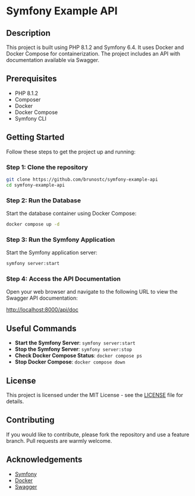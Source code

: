 # Symfony Example API

## Description

This project is built using PHP 8.1.2 and Symfony 6.4. It uses Docker and Docker Compose for containerization. The project includes an API with documentation available via Swagger.

## Prerequisites

- PHP 8.1.2
- Composer
- Docker
- Docker Compose
- Symfony CLI

## Getting Started

Follow these steps to get the project up and running:

### Step 1: Clone the repository

```bash
git clone https://github.com/brunostc/symfony-example-api
cd symfony-example-api
```

### Step 2: Run the Database

Start the database container using Docker Compose:

```bash
docker compose up -d
```

### Step 3: Run the Symfony Application

Start the Symfony application server:

```bash
symfony server:start
```

### Step 4: Access the API Documentation

Open your web browser and navigate to the following URL to view the Swagger API documentation:

[http://localhost:8000/api/doc](http://localhost:8000/api/doc)

## Useful Commands

- **Start the Symfony Server**: `symfony server:start`
- **Stop the Symfony Server**: `symfony server:stop`
- **Check Docker Compose Status**: `docker compose ps`
- **Stop Docker Compose**: `docker compose down`

## License

This project is licensed under the MIT License - see the [LICENSE](LICENSE) file for details.

## Contributing

If you would like to contribute, please fork the repository and use a feature branch. Pull requests are warmly welcome.

## Acknowledgements

- [Symfony](https://symfony.com/)
- [Docker](https://www.docker.com/)
- [Swagger](https://swagger.io/)
